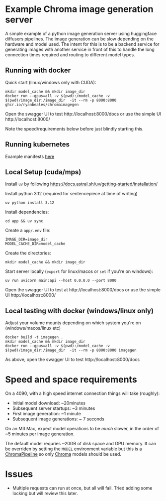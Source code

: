 # Example Chroma image generation server
A simple example of a python image generation server using huggingface diffusers pipelines. The image generation can be slow depending on the hardware and model used. The intent for this is to be a backend service for generating images with another service in front of this to handle the long connection times required and routing to different model types.

## Running with docker
Quick start (linux/windows only with CUDA):
```
mkdir model_cache && mkdir image_dir
docker run --gpus=all -v $(pwd):/model_cache -v $(pwd)/image_dir:/image_dir  -it --rm -p 8000:8000 ghcr.io/ryanbeales/chromaimagegen
```

Open the swagger UI to test http://localhost:8000/docs or use the simple UI http://localhost:8000/

Note the speed/requirements below before just blindly starting this.

## Running kubernetes
Example manifests [here](https://github.com/ryanbeales/personal-microk8s-config/tree/main/chromaimagegen)

## Local Setup (cuda/mps)
Install `uv` by following https://docs.astral.sh/uv/getting-started/installation/

Install python 3.12 (required for sentencepiece at time of writing)
```
uv python install 3.12
```

Install dependencies:
```
cd app && uv sync
```

Create a `app/.env` file:
```
IMAGE_DIR=image_dir
MODEL_CACHE_DIR=model_cache
```

Create the directories:
```
mkdir model_cache && mkdir image_dir
```

Start server locally (`export` for linux/macos or `set` if you're on windows):
```
uv run uvicorn main:api --host 0.0.0.0 --port 8000
```

Open the swagger UI to test at http://localhost:8000/docs or use the simple UI http://localhost:8000/

## Local testing with docker (windows/linux only)
Adjust your volume mounts depending on which system you're on (windows/macos/linux etc)
```
docker build -t imagegen .
mkdir model_cache && mkdir image_dir
docker run --gpus=all -v $(pwd):/model_cache -v $(pwd)/image_dir:/image_dir  -it --rm -p 8000:8000 imagegen
```

As above, open the swagger UI to test http://localhost:8000/docs

# Speed and space requirements
On a 4090, with a high speed internet connection things will take (roughly):
- Initial model download: ~20minutes
- Subsequent server startups: ~3 minutes
- First image generation: ~1 minute
- Subsequent image generations: ~ 7 seconds

On an M3 Mac, expect model operations to be _much_ slower, in the order of ~5 minutes per image generation.

The default model requries ~20GB of disk space and GPU memory. It can be overriden by setting the `MODEL` environment variable but this is a [ChromaPipeline](https://huggingface.co/docs/diffusers/main/en/api/pipelines/chroma) so only [Chroma](https://huggingface.co/lodestones/Chroma) models should be used.

# Issues
- Multiple requests can run at once, but all will fail. Tried adding some locking but will review this later.
